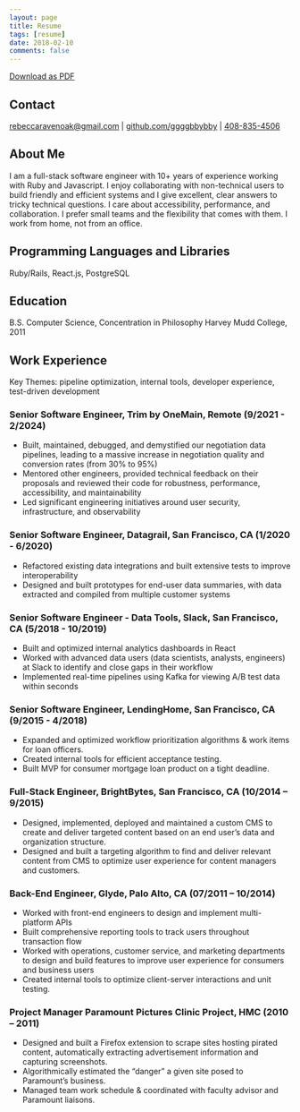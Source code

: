 ```yaml
---
layout: page
title: Resume
tags: [resume]
date: 2018-02-10
comments: false
---
```


<a class="btn zoombtn" href="/assets/files/Resume-Rebecca-Ravenoak.pdf">
Download as PDF
</a>

## Contact
[rebeccaravenoak@gmail.com](mailto:rebeccaravenoak@gmail.com) | [github.com/ggggbbybby](https://github.com/ggggbbybby) | [408-835-4506](tel:14088354506) 

## About Me
I am a full-stack software engineer with 10+ years of experience working with Ruby and Javascript. I enjoy collaborating with non-technical users to build friendly and efficient systems and I give excellent, clear answers to tricky technical questions.  I care about accessibility, performance, and collaboration. I prefer small teams and the flexibility that comes with them. I work from home, not from an office.

## Programming Languages and Libraries
Ruby/Rails, React.js, PostgreSQL

## Education
B.S. Computer Science, Concentration in Philosophy Harvey Mudd College, 2011

## Work Experience
Key Themes: pipeline optimization, internal tools, developer experience, test-driven development

### Senior Software Engineer, Trim by OneMain, Remote  (9/2021 - 2/2024)
* Built, maintained, debugged, and demystified our negotiation data pipelines, leading to a massive increase in negotiation quality and conversion rates (from 30% to 95%)
* Mentored other engineers, provided technical feedback on their proposals and reviewed their code for robustness, performance, accessibility, and maintainability
* Led significant engineering initiatives around user security, infrastructure, and observability

### Senior Software Engineer, Datagrail, San Francisco, CA (1/2020 - 6/2020)
 * Refactored existing data integrations and built extensive tests to improve interoperability
 * Designed and built prototypes for end-user data summaries, with data extracted and compiled from multiple customer systems

### Senior Software Engineer - Data Tools, Slack, San Francisco, CA (5/2018 - 10/2019)
 * Built and optimized internal analytics dashboards in React
 * Worked with advanced data users (data scientists, analysts, engineers) at Slack to identify and close gaps in their workflow
 * Implemented real-time pipelines using Kafka for viewing A/B test data within seconds

### Senior Software Engineer, LendingHome, San Francisco, CA (9/2015 - 4/2018)
* Expanded and optimized workflow prioritization algorithms & work items for loan officers.
* Created internal tools for efficient acceptance testing.
* Built MVP for consumer mortgage loan product on a tight deadline.

### Full-Stack Engineer, BrightBytes, San Francisco, CA (10/2014 – 9/2015)
* Designed, implemented, deployed and maintained a custom CMS to create and deliver
targeted content based on an end user’s data and organization structure.
* Designed and built a targeting algorithm to find and deliver relevant content from CMS to
optimize user experience for content managers and customers.

### Back-End Engineer, Glyde, Palo Alto, CA (07/2011 – 10/2014)
* Worked with front-end engineers to design and implement multi-platform APIs
* Built comprehensive reporting tools to track users throughout transaction flow
* Worked with operations, customer service, and marketing departments to design
and build features to improve user experience for consumers and business users
* Created internal tools to optimize client-server interactions and unit testing.

### Project Manager Paramount Pictures Clinic Project, HMC (2010 – 2011)
* Designed and built a Firefox extension to scrape sites hosting pirated content,
automatically extracting advertisement information and capturing screenshots.
* Algorithmically estimated the “danger” a given site posed to Paramount’s business.
* Managed team work schedule & coordinated with faculty advisor and Paramount liaisons.
